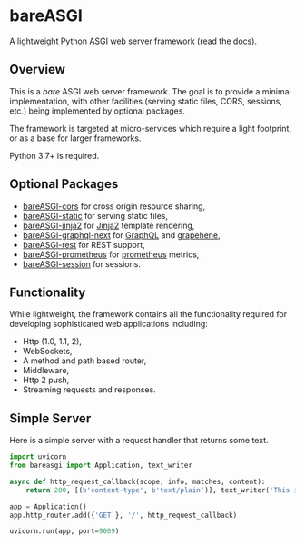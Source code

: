 # bareASGI

A lightweight Python [ASGI](user-guide/asgi) web server framework
(read the [docs](https://rob-blackbourn.github.io/bareASGI/)).

## Overview

This is a _bare_ ASGI web server framework. The goal is to provide
a minimal implementation, with other facilities (serving static files, CORS,
sessions, etc.) being implemented by optional packages.

The framework is targeted at micro-services which require a light footprint, or
as a base for larger frameworks.

Python 3.7+ is required.

## Optional Packages

* [bareASGI-cors](https://github.com/rob-blackbourn/bareASGI-cors) for cross origin resource sharing,
* [bareASGI-static](https://github.com/rob-blackbourn/bareASGI-static) for serving static files,
* [bareASGI-jinja2](https://github.com/rob-blackbourn/bareASGI-jinja2) for [Jinja2](https://github.com/pallets/jinja) template rendering,
* [bareASGI-graphql-next](https://github.com/rob-blackbourn/bareASGI-graphql-next) for [GraphQL](https://github.com/graphql-python/graphql-core) and [grapehene](https://github.com/graphql-python/graphene),
* [bareASGI-rest](https://github.com/rob-blackbourn/bareASGI-rest) for REST support,
* [bareASGI-prometheus](https://github.com/rob-blackbourn/bareASGI-prometheus) for [prometheus](https://prometheus.io/) metrics,
* [bareASGI-session](https://github.com/rob-blackbourn/bareASGI-session) for sessions.

## Functionality

While lightweight, the framework contains all the functionality required for
developing sophisticated web applications including:

* Http (1.0, 1.1, 2),
* WebSockets,
* A method and path based router,
* Middleware,
* Http 2 push,
* Streaming requests and responses.

## Simple Server

Here is a simple server with a request handler that returns some text.

```python
import uvicorn
from bareasgi import Application, text_writer

async def http_request_callback(scope, info, matches, content):
    return 200, [(b'content-type', b'text/plain')], text_writer('This is not a test')

app = Application()
app.http_router.add({'GET'}, '/', http_request_callback)

uvicorn.run(app, port=9009)
```
